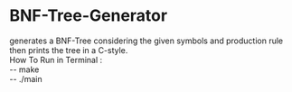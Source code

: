 # BNF-Tree-Generator
generates a BNF-Tree considering the given symbols and production rule then prints the tree in a C-style.\
How To Run in Terminal :\
 -- make\
 -- ./main
